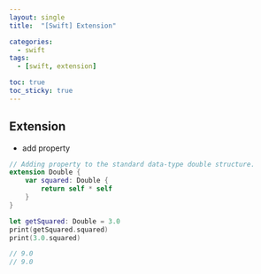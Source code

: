 ```yaml
---
layout: single
title:  "[Swift] Extension"

categories:
  - swift
tags:
  - [swift, extension]

toc: true
toc_sticky: true
---
```


## Extension
- add property

```swift
// Adding property to the standard data-type double structure.
extension Double {
    var squared: Double {
        return self * self
    }
}

let getSquared: Double = 3.0
print(getSquared.squared)
print(3.0.squared)

// 9.0
// 9.0
```